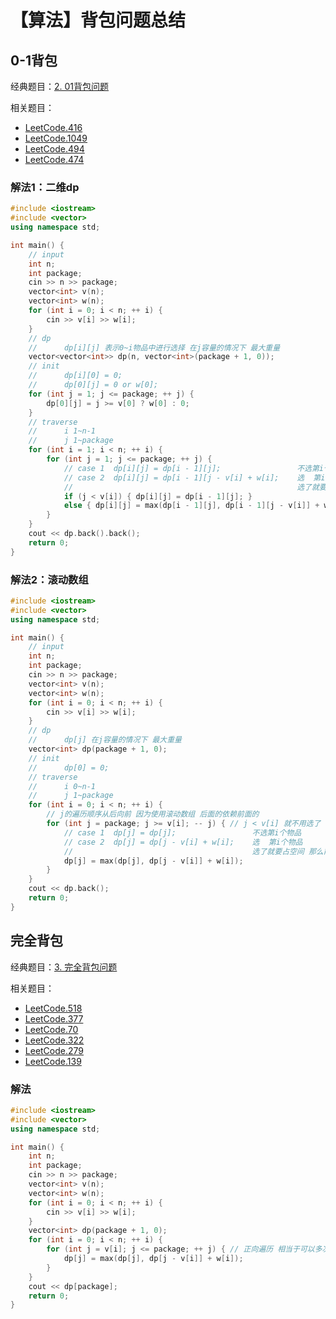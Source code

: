# 【算法】背包问题总结


## 0-1背包

经典题目：[2. 01背包问题](https://www.acwing.com/problem/content/2/)

相关题目：  
- [LeetCode.416](https://leetcode.cn/problems/partition-equal-subset-sum/submissions/)
- [LeetCode.1049](https://leetcode.cn/problems/last-stone-weight-ii/)
- [LeetCode.494](https://leetcode.cn/problems/target-sum/submissions/)
- [LeetCode.474](https://leetcode.cn/problems/ones-and-zeroes/)

### 解法1：二维dp

```cpp
#include <iostream>
#include <vector>
using namespace std;

int main() {
    // input
    int n;
    int package;
    cin >> n >> package;
    vector<int> v(n);
    vector<int> w(n);
    for (int i = 0; i < n; ++ i) {
        cin >> v[i] >> w[i];
    }
    // dp
    //      dp[i][j] 表示0~i物品中进行选择 在j容量的情况下 最大重量
    vector<vector<int>> dp(n, vector<int>(package + 1, 0));
    // init
    //      dp[i][0] = 0;
    //      dp[0][j] = 0 or w[0];
    for (int j = 1; j <= package; ++ j) {
        dp[0][j] = j >= v[0] ? w[0] : 0;
    }
    // traverse
    //      i 1~n-1
    //      j 1~package
    for (int i = 1; i < n; ++ i) {
        for (int j = 1; j <= package; ++ j) {
            // case 1  dp[i][j] = dp[i - 1][j];                 不选第i个物品
            // case 2  dp[i][j] = dp[i - 1][j - v[i] + w[i];    选  第i个物品
            //                                                  选了就要占空间 那么前面的物品要在减小的空间中考虑
            if (j < v[i]) { dp[i][j] = dp[i - 1][j]; }
            else { dp[i][j] = max(dp[i - 1][j], dp[i - 1][j - v[i]] + w[i]); }
        }
    }
    cout << dp.back().back();
    return 0;
}
```

### 解法2：滚动数组

```cpp
#include <iostream>
#include <vector>
using namespace std;

int main() {
    // input
    int n;
    int package;
    cin >> n >> package;
    vector<int> v(n);
    vector<int> w(n);
    for (int i = 0; i < n; ++ i) {
        cin >> v[i] >> w[i];
    }
    // dp
    //      dp[j] 在j容量的情况下 最大重量
    vector<int> dp(package + 1, 0);
    // init
    //      dp[0] = 0;
    // traverse
    //      i 0~n-1
    //      j 1~package
    for (int i = 0; i < n; ++ i) {
        // j的遍历顺序从后向前 因为使用滚动数组 后面的依赖前面的
        for (int j = package; j >= v[i]; -- j) { // j < v[i] 就不用选了
            // case 1  dp[j] = dp[j];                 不选第i个物品
            // case 2  dp[j] = dp[j - v[i] + w[i];    选  第i个物品
            //                                        选了就要占空间 那么前面的物品要在减小的空间中考虑
            dp[j] = max(dp[j], dp[j - v[i]] + w[i]);
        }
    }
    cout << dp.back();
    return 0;
}
```


## 完全背包

经典题目：[3. 完全背包问题](https://www.acwing.com/problem/content/3/)

相关题目：  
- [LeetCode.518](https://leetcode.cn/problems/coin-change-2/)
- [LeetCode.377](https://leetcode.cn/problems/combination-sum-iv/)
- [LeetCode.70](https://leetcode.cn/problems/climbing-stairs/)
- [LeetCode.322](https://leetcode.cn/problems/coin-change/)
- [LeetCode.279](https://leetcode.cn/problems/perfect-squares/)
- [LeetCode.139](https://leetcode.cn/problems/word-break/)


### 解法

```cpp
#include <iostream>
#include <vector>
using namespace std;

int main() {
    int n;
    int package;
    cin >> n >> package;
    vector<int> v(n);
    vector<int> w(n);
    for (int i = 0; i < n; ++ i) {
        cin >> v[i] >> w[i];
    }
    vector<int> dp(package + 1, 0);
    for (int i = 0; i < n; ++ i) {
        for (int j = v[i]; j <= package; ++ j) { // 正向遍历 相当于可以多次选取同一个物品
            dp[j] = max(dp[j], dp[j - v[i]] + w[i]);
        }
    }
    cout << dp[package];
    return 0;
}
```
